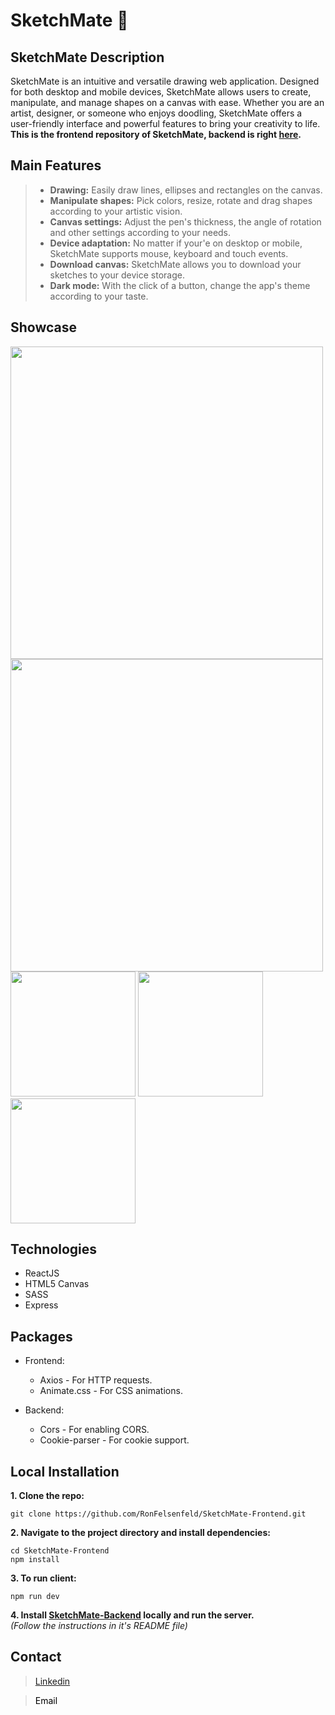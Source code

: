 # SketchMate 🎨

## SketchMate Description

SketchMate is an intuitive and versatile drawing web application. Designed for both desktop and mobile devices, SketchMate allows users to create, manipulate, and manage shapes on a canvas with ease. Whether you are an artist, designer, or someone who enjoys doodling, SketchMate offers a user-friendly interface and powerful features to bring your creativity to life. <br/>
**This is the frontend repository of SketchMate, backend is right [here](https://github.com/RonFelsenfeld/SketchMate-Backend).**

## Main Features

> - **Drawing:** Easily draw lines, ellipses and rectangles on the canvas.
> - **Manipulate shapes:** Pick colors, resize, rotate and drag shapes according to your artistic vision.
> - **Canvas settings:** Adjust the pen's thickness, the angle of rotation and other settings according to your needs.
> - **Device adaptation:** No matter if your'e on desktop or mobile, SketchMate supports mouse, keyboard and touch events.
> - **Download canvas:** SketchMate allows you to download your sketches to your device storage.
> - **Dark mode:** With the click of a button, change the app's theme according to your taste.

## Showcase

<div>
<img src="https://res.cloudinary.com/df6vvhhoj/image/upload/v1720951641/Screenshot_2024-07-14_at_13.03.09_b6wuiw.png" width="500">
<img src="https://res.cloudinary.com/df6vvhhoj/image/upload/v1720951642/Screenshot_2024-07-14_at_13.02.41_hlgjem.png" width="500">
</div>

<div>
<img src="https://res.cloudinary.com/df6vvhhoj/image/upload/v1720951643/Screenshot_2024-07-14_at_13.05.33_oyqmgf.png" width="200">
<img src="https://res.cloudinary.com/df6vvhhoj/image/upload/v1720951642/Screenshot_2024-07-14_at_13.01.11_iophom.png" width="200">
<img src="https://res.cloudinary.com/df6vvhhoj/image/upload/v1720951641/Screenshot_2024-07-14_at_13.01.27_lshjm2.png" width="200">
</div>

## Technologies

- ReactJS
- HTML5 Canvas
- SASS
- Express

## Packages

- Frontend:

  - Axios - For HTTP requests.
  - Animate.css - For CSS animations.

- Backend:
  - Cors - For enabling CORS.
  - Cookie-parser - For cookie support.

## Local Installation

**1. Clone the repo:**

```
git clone https://github.com/RonFelsenfeld/SketchMate-Frontend.git
```

**2. Navigate to the project directory and install dependencies:**

```
cd SketchMate-Frontend
npm install
```

**3. To run client:**

```
npm run dev
```

**4. Install [SketchMate-Backend](https://github.com/RonFelsenfeld/SketchMate-Backend) locally and run the server.** <br>
_(Follow the instructions in it's README file)_

## Contact

> [Linkedin](https://www.linkedin.com/in/ron-felsenfeld/)<br>

> <a href="mailto:ronfelsenfeld@gmail.com" style="vertical-align: middle; text-decoration: none; color: black;">Email</a>
